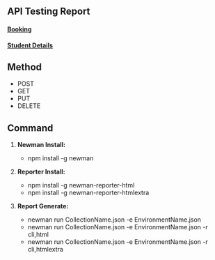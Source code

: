 ## API Testing Report

#### [Booking](https://api-testing-report1-sakib.netlify.app/)
#### [Student Details](https://api-testing-report2-sakib.netlify.app/)

## Method
- POST
- GET
- PUT
- DELETE

## Command

1) **Newman Install:**
   - npm install -g newman

2) **Reporter Install:**
   - npm install -g newman-reporter-html
   - npm install -g newman-reporter-htmlextra

3) **Report Generate:**
   - newman run CollectionName.json -e EnvironmentName.json
   - newman run CollectionName.json -e EnvironmentName.json -r cli,html
   - newman run CollectionName.json -e EnvironmentName.json -r cli,htmlextra
